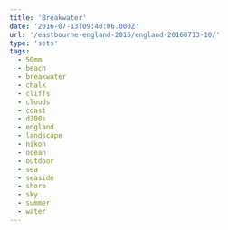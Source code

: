 ```yaml
---
title: 'Breakwater'
date: '2016-07-13T09:40:06.000Z'
url: '/eastbourne-england-2016/england-20160713-10/'
type: 'sets'
tags:
  - 50mm
  - beach
  - breakwater
  - chalk
  - cliffs
  - clouds
  - coast
  - d300s
  - england
  - landscape
  - nikon
  - ocean
  - outdoor
  - sea
  - seaside
  - shore
  - sky
  - summer
  - water
---
```

